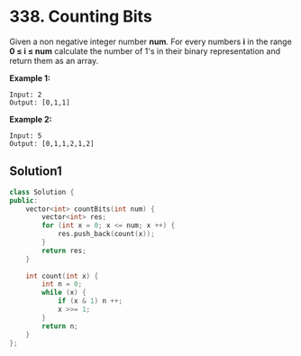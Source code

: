 # 338. Counting Bits

Given a non negative integer number **num**. For every numbers **i** in the range **0 ≤ i ≤ num** calculate the number of 1's in their binary representation and return them as an array.

**Example 1:**

```
Input: 2
Output: [0,1,1]
```

**Example 2:**

```
Input: 5
Output: [0,1,1,2,1,2]
```

## Solution1

```C++
class Solution {
public:
    vector<int> countBits(int num) {
        vector<int> res;
        for (int x = 0; x <= num; x ++) {
            res.push_back(count(x));
        }
        return res;
    }
    
    int count(int x) {
        int n = 0;
        while (x) {
            if (x & 1) n ++;
            x >>= 1;
        }
        return n;
    }
};
```

​     